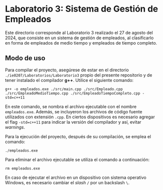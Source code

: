 # Laboratorio 3: Sistema de Gestión de Empleados

Este directorio corresponde al Laboratorio 3 realizado el 27 de agosto del 2024, que consiste en un sistema de gestión de empleados, al clasificarlo en forma de empleados de medio tiempo y empleados de tiempo completo. 

## Modo de uso

Para compilar el proyecto, asegúrese de estar en el directorio `./ie0207/Laboratorios/Laboratorio3` propio del presente repositorio y de tener instalado el compilador __g++__. Utilice el siguiente comando: 
```
g++ -o empleados.exe ./src/main.cpp ./src/Empleado.cpp ./src/EmpleadoMedioTiempo.cpp ./src/EmpleadoTiempoCompleto.cpp -std=c++11
```

En este comando, se nombra el archivo ejecutable con el nombre `empleados.exe`. Además, se incluyeron los archivos de código fuente utilizados con extensión `.cpp`. En ciertos dispositivos es necesario agregar el flag `-std=c++11` para indicar la versión del compilador y así, evitar _warnings_.

Para la ejecución del proyecto, después de su compilación, se emplea el comando:
```
./empleados.exe
```

Para eliminar el archivo ejecutable se utiliza el comando a continuación:
```
rm empleados.exe
```

En caso de ejecutar el archivo en un dispositivo con sistema operativo Windows, es necesario cambiar el _slash_ `/` por un backslash `\`. 